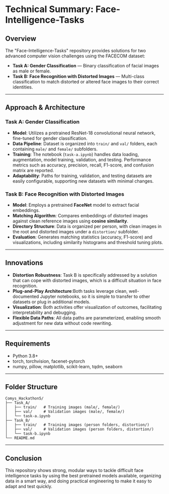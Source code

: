 # Technical Summary: Face-Intelligence-Tasks

## Overview

The "Face-Intelligence-Tasks" repository provides solutions for two advanced computer vision challenges using the FACECOM dataset:

- **Task A: Gender Classification** — Binary classification of facial images as male or female.
- **Task B: Face Recognition with Distorted Images** — Multi-class classification to match distorted or altered face images to their correct identities.

---

## Approach & Architecture

### Task A: Gender Classification

- **Model**: Utilizes a pretrained ResNet-18 convolutional neural network, fine-tuned for gender classification.
- **Data Pipeline**: Dataset is organized into `train/` and `val/` folders, each containing `male/` and `female/` subfolders.
- **Training**: The notebook (`task-a.ipynb`) handles data loading, augmentation, model training, validation, and testing. Performance metrics such as accuracy, precision, recall, F1-score, and confusion matrix are reported.
- **Adaptability**: Paths for training, validation, and testing datasets are easily configurable, supporting new datasets with minimal changes.

### Task B: Face Recognition with Distorted Images

- **Model**: Employs a pretrained **FaceNet** model to extract facial embeddings.
- **Matching Algorithm**: Compares embeddings of distorted images against clean reference images using **cosine similarity**.
- **Directory Structure**: Data is organized per person, with clean images in the root and distorted images under a `distortion/` subfolder.
- **Evaluation**: Generates matching statistics (accuracy, F1-score) and visualizations, including similarity histograms and threshold tuning plots.

---

## Innovations

- **Distortion Robustness**: Task B is specifically addressed by a solution that can cope with distorted images, which is a difficult situation in face recognition.
- **Plug-and-Play Architecture**:Both tasks leverage clean, well-documented Jupyter notebooks, so it is simple to transfer to other datasets or plug in additional models.
- **Visualization**: Both activities offer visualization of outcomes, facilitating interpretability and debugging.
- **Flexible Data Paths**: All data paths are parameterized, enabling smooth adjustment for new data without code rewriting.
---

## Requirements

- Python 3.8+
- torch, torchvision, facenet-pytorch
- numpy, pillow, matplotlib, scikit-learn, tqdm, seaborn

---

## Folder Structure

```
Comys_Hackathon5/
├── Task_A/
│   ├── train/   # Training images (male/, female/)
│   ├── val/     # Validation images (male/, female/)
│   └── task-a.ipynb
├── Task_B/
│   ├── train/   # Training images (person folders, distortion/)
│   ├── val/     # Validation images (person folders, distortion/)
│   └── task-b.ipynb
└── README.md
```

---

## Conclusion

This repository shows strong, modular ways to tackle difficult face intelligence tasks by using the best pretrained models available, organizing data in a smart way, and doing practical engineering to make it easy to adapt and test quickly.
